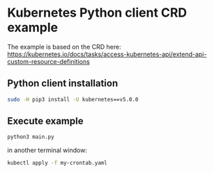 # Kubernetes Python client CRD example

The example is based on the CRD here: https://kubernetes.io/docs/tasks/access-kubernetes-api/extend-api-custom-resource-definitions

## Python client installation

```bash
sudo -H pip3 install -U kubernetes==v5.0.0
```

## Execute example

```bash
python3 main.py
```

in another terminal window:

```bash
kubectl apply -f my-crontab.yaml
```
